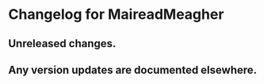 # Changelog for MaireadMeagher

## Unreleased changes.

## Any version updates are documented elsewhere.
